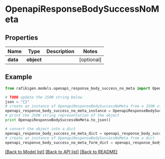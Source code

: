 # OpenapiResponseBodySuccessNoMeta


## Properties
Name | Type | Description | Notes
------------ | ------------- | ------------- | -------------
**data** | **object** |  | [optional] 

## Example

```python
from rafikigen.models.openapi_response_body_success_no_meta import OpenapiResponseBodySuccessNoMeta

# TODO update the JSON string below
json = "{}"
# create an instance of OpenapiResponseBodySuccessNoMeta from a JSON string
openapi_response_body_success_no_meta_instance = OpenapiResponseBodySuccessNoMeta.from_json(json)
# print the JSON string representation of the object
print OpenapiResponseBodySuccessNoMeta.to_json()

# convert the object into a dict
openapi_response_body_success_no_meta_dict = openapi_response_body_success_no_meta_instance.to_dict()
# create an instance of OpenapiResponseBodySuccessNoMeta from a dict
openapi_response_body_success_no_meta_form_dict = openapi_response_body_success_no_meta.from_dict(openapi_response_body_success_no_meta_dict)
```
[[Back to Model list]](../README.md#documentation-for-models) [[Back to API list]](../README.md#documentation-for-api-endpoints) [[Back to README]](../README.md)


